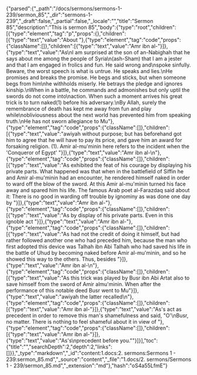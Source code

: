 {"parsed":{"_path":"/docs/sermons/sermons-1-239/sermon_85","_dir":"sermons-1-239","_draft":false,"_partial":false,"_locale":"","title":"Sermon 85","description":"This is sermon 85","body":{"type":"root","children":[{"type":"element","tag":"p","props":{},"children":[{"type":"text","value":"About "},{"type":"element","tag":"code","props":{"className":[]},"children":[{"type":"text","value":"Amr ibn al-"}]},{"type":"text","value":"As\nI am surprised at the son of an-Nabighah that he says about me among the people of Syria\n(ash-Sham) that I am a jester and that I am engaged in frolics and fun. He said wrong and\nspoke sinfully. Beware, the worst speech is what is untrue. He speaks and lies.\nHe promises and breaks the promise. He begs and sticks, but when someone begs from him\nhe withholds miserly. He betrays the pledge and ignores kinship.\nWhen in a battle, he commands and admonishes but only uptil the swords do not come into\naction. When such a moment arrives his great trick is to turn naked(1) before his adversary.\nBy Allah, surely the remembrance of death has kept me away from fun and play while\nobliviousness about the next world has prevented him from speaking truth.\nHe has not sworn allegiance to Mu"},{"type":"element","tag":"code","props":{"className":[]},"children":[{"type":"text","value":"awiyah without purpose; but has beforehand got him to agree that he will have to pay its price, and gave him an award for forsaking religion. (1). Amir al-mu'minin here refers to the incident when the 'Conqueror of Egypt' "}]},{"type":"text","value":"Amr ibn al-\n"},{"type":"element","tag":"code","props":{"className":[]},"children":[{"type":"text","value":"As exhibited the feat of his courage by displaying his private parts. What happened was that when in the battlefield of Siffin he and Amir al-mu'minin had an encounter, he rendered himself naked in order to ward off the blow of the sword. At this Amir al-mu'minin turned his face away and spared him his life. The famous Arab poet al-Farazdaq said about it: There is no good in warding off trouble by ignominy as was done one day by "}]},{"type":"text","value":"Amr ibn al-"},{"type":"element","tag":"code","props":{"className":[]},"children":[{"type":"text","value":"As by display of his private parts. Even in this ignoble act "}]},{"type":"text","value":"Amr ibn al-"},{"type":"element","tag":"code","props":{"className":[]},"children":[{"type":"text","value":"As had not the credit of doing it himself, but had rather followed another one who had preceded him, because the man who first adopted this device was Talhah ibn Abi Talhah who had saved his life in the battle of Uhud by becoming naked before Amir al-mu'minin, and so he showed this way to the others. Thus, besides "}]},{"type":"text","value":"Amr ibn al-\n"},{"type":"element","tag":"code","props":{"className":[]},"children":[{"type":"text","value":"As this trick was played by Busr ibn Abi Artat also to save himself from the sword of Amir almu'minin. When after the performance of this notable deed Busr went to Mu"}]},{"type":"text","value":"awiyah the latter recalled\n"},{"type":"element","tag":"code","props":{"className":[]},"children":[{"type":"text","value":"Amr ibn al-"}]},{"type":"text","value":"As's act as precedent in order to remove this man's shamefulness and said, \"O'\nBusr, no matter. There is nothing to feel shameful about it in view of "},{"type":"element","tag":"code","props":{"className":[]},"children":[{"type":"text","value":"Amr ibn al-"}]},{"type":"text","value":"As's\nprecedent before you.\""}]}],"toc":{"title":"","searchDepth":2,"depth":2,"links":[]}},"_type":"markdown","_id":"content:1.docs:2. sermons:Sermons 1 - 239:sermon_85.md","_source":"content","_file":"1.docs/2. sermons/Sermons 1 - 239/sermon_85.md","_extension":"md"},"hash":"oS4a55LfmE"}